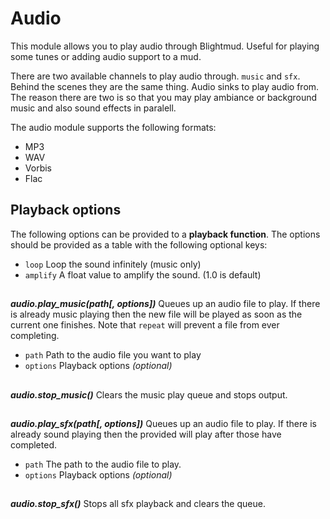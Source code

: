 # Audio

This module allows you to play audio through Blightmud. Useful for playing some
tunes or adding audio support to a mud.

There are two available channels to play audio through. `music` and `sfx`.
Behind the scenes they are the same thing. Audio sinks to play audio from. The
reason there are two is so that you may play ambiance or background music and
also sound effects in paralell.

The audio module supports the following formats:

- MP3
- WAV
- Vorbis
- Flac

## Playback options

The following options can be provided to a **playback function**. The options
should be provided as a table with the following optional keys:

- `loop`    Loop the sound infinitely (music only)
- `amplify` A float value to amplify the sound. (1.0 is default)

##

***audio.play_music(path[, options])***
Queues up an audio file to play. If there is already music playing then the new
file will be played as soon as the current one finishes. Note that `repeat`
will prevent a file from ever completing.

- `path`    Path to the audio file you want to play
- `options` Playback options *(optional)*

##

***audio.stop_music()***
Clears the music play queue and stops output.

##

***audio.play_sfx(path[, options])***
Queues up an audio file to play. If there is already sound playing then the
provided will play after those have completed.

- `path`    The path to the audio file to play.
- `options` Playback options *(optional)*

##

***audio.stop_sfx()***
Stops all sfx playback and clears the queue.
